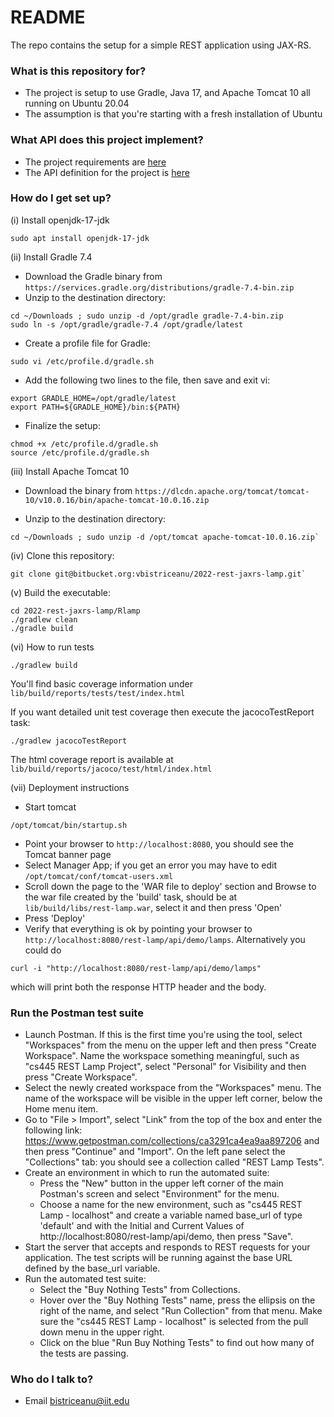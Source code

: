 # README #

The repo contains the setup for a simple REST application using JAX-RS.

### What is this repository for? ###

* The project is setup to use Gradle, Java 17, and Apache Tomcat 10 all running on Ubuntu 20.04
* The assumption is that you're starting with a fresh installation of Ubuntu

### What API does this project implement? ###

* The project requirements are [here](http://cs.iit.edu/~virgil/cs445/mail.spring2022/sample-rest-code/requirements.html)
* The API definition for the project is [here](http://cs.iit.edu/~virgil/cs445/mail.spring2022/sample-rest-code/api.html)

### How do I get set up? ###

(i) Install openjdk-17-jdk

`sudo apt install openjdk-17-jdk`

(ii) Install Gradle 7.4

* Download the Gradle binary from `https://services.gradle.org/distributions/gradle-7.4-bin.zip`
* Unzip to the destination directory:
```
cd ~/Downloads ; sudo unzip -d /opt/gradle gradle-7.4-bin.zip
sudo ln -s /opt/gradle/gradle-7.4 /opt/gradle/latest
```
* Create a profile file for Gradle:
```
sudo vi /etc/profile.d/gradle.sh
```
* Add the following two lines to the file, then save and exit vi:
```
export GRADLE_HOME=/opt/gradle/latest
export PATH=${GRADLE_HOME}/bin:${PATH}
```
* Finalize the setup:
```
chmod +x /etc/profile.d/gradle.sh
source /etc/profile.d/gradle.sh
```

(iii) Install Apache Tomcat 10

* Download the binary from `https://dlcdn.apache.org/tomcat/tomcat-10/v10.0.16/bin/apache-tomcat-10.0.16.zip`

* Unzip to the destination directory:
```
cd ~/Downloads ; sudo unzip -d /opt/tomcat apache-tomcat-10.0.16.zip`
```
(iv) Clone this repository:
```
git clone git@bitbucket.org:vbistriceanu/2022-rest-jaxrs-lamp.git`
```
(v) Build the executable:
```
cd 2022-rest-jaxrs-lamp/Rlamp
./gradlew clean
./gradle build
```

(vi) How to run tests

```
./gradlew build
```
You'll find basic coverage information under `lib/build/reports/tests/test/index.html`

If you want detailed unit test coverage then execute the jacocoTestReport task:
```
./gradlew jacocoTestReport
```
The html coverage report is available at `lib/build/reports/jacoco/test/html/index.html`

(vii) Deployment instructions

* Start tomcat
```
/opt/tomcat/bin/startup.sh
```
* Point your browser to `http://localhost:8080`, you should see the Tomcat banner page
* Select Manager App; if you get an error you may have to edit `/opt/tomcat/conf/tomcat-users.xml`
* Scroll down the page to the 'WAR file to deploy' section and Browse to the war file created by the 'build' task, should be at `lib/build/libs/rest-lamp.war`, select it and then press 'Open'
* Press 'Deploy'
* Verify that everything is ok by pointing your browser to `http://localhost:8080/rest-lamp/api/demo/lamps`.  Alternatively you could do
```
curl -i "http://localhost:8080/rest-lamp/api/demo/lamps"
```
which will print both the response HTTP header and the body.

### Run the Postman test suite

* Launch Postman. If this is the first time you're using the tool, select "Workspaces" from the menu on the upper left and then press "Create Workspace". Name the workspace something meaningful, such as "cs445 REST Lamp Project", select "Personal" for Visibility and then press "Create Workspace".
* Select the newly created workspace from the "Workspaces" menu. The name of the workspace will be visible in the upper left corner, below the Home menu item.
* Go to "File > Import", select "Link" from the top of the box and enter the following link: https://www.getpostman.com/collections/ca3291ca4ea9aa897206 and then press "Continue" and "Import". On the left pane select the "Collections" tab: you should see a collection called "REST Lamp Tests".
* Create an environment in which to run the automated suite:
  + Press the "New" button in the upper left corner of the main Postman's screen and select "Environment" for the menu.
  + Choose a name for the new environment, such as "cs445 REST Lamp - localhost" and create a variable named base_url of type 'default' and with the Initial and Current Values of http://localhost:8080/rest-lamp/api/demo, then press "Save".
* Start the server that accepts and responds to REST requests for your application. The test scripts will be running against the base URL defined by the base_url variable.
* Run the automated test suite:
  + Select the "Buy Nothing Tests" from Collections.
  + Hover over the "Buy Nothing Tests" name, press the ellipsis on the right of the name, and select "Run Collection" from that menu.
  Make sure the "cs445 REST Lamp - localhost" is selected from the pull down menu in the upper right.
  + Click on the blue "Run Buy Nothing Tests" to find out how many of the tests are passing.


### Who do I talk to? ###

* Email bistriceanu@iit.edu
